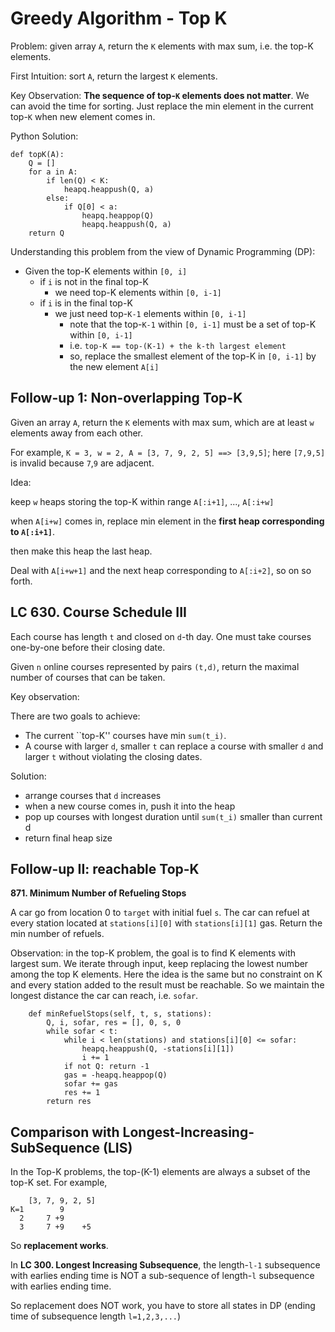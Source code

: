 Greedy Algorithm - Top K
===

Problem: given array `A`, return the `K` elements with max sum, i.e. the top-K elements.

First Intuition: sort `A`, return the largest `K` elements.

Key Observation: **The sequence of top-`K` elements does not matter**. We can avoid the time for sorting. 
Just replace the min element in the current top-`K` when new element comes in.

Python Solution:

```
def topK(A):
    Q = []
    for a in A:
        if len(Q) < K: 
            heapq.heappush(Q, a)
        else:
            if Q[0] < a:
                heapq.heappop(Q)
                heapq.heappush(Q, a)
    return Q
```

Understanding this problem from the view of Dynamic Programming (DP):

* Given the top-K elements within `[0, i]`
    * if `i` is not in the final top-K
        * we need top-K elements within `[0, i-1]`
    * if `i` is in the final top-K 
        * we just need top-`K-1` elements within `[0, i-1]`
            * note that the top-`K-1` within `[0, i-1]` must be a set of top-K within `[0, i-1]`
            * i.e. `top-K == top-(K-1) + the k-th largest element`
            * so, replace the smallest element of the top-K in `[0, i-1]` by the new element `A[i]`

Follow-up 1: Non-overlapping Top-K
---

Given an array `A`, return the `K` elements with max sum, which are at least `w` elements away from each other.

For example, `K = 3, w = 2, A = [3, 7, 9, 2, 5] ==> [3,9,5]`; here `[7,9,5]` is invalid because `7`,`9` are adjacent. 

Idea: 

keep `w` heaps storing the top-K within range `A[:i+1]`, ..., `A[:i+w]`  

when `A[i+w]` comes in, replace min element in the **first heap corresponding to `A[:i+1]`**.

then make this heap the last heap.

Deal with `A[i+w+1]` and the next heap corresponding to `A[:i+2]`, so on so forth.


LC 630. Course Schedule III
---

Each course has length `t` and closed on `d`-th day. One must take courses one-by-one before their closing date.

Given `n` online courses represented by pairs `(t,d)`, return the maximal number of courses that can be taken.

Key observation: 

There are two goals to achieve:
* The current ``top-K'' courses have min `sum(t_i)`.
* A course with larger `d`, smaller `t` can replace a course with smaller `d` and larger `t` without violating the closing dates.

Solution:
* arrange courses that `d` increases
* when a new course comes in, push it into the heap
* pop up courses with longest duration until `sum(t_i)` smaller than current d
* return final heap size

Follow-up II: reachable Top-K
---
**871. Minimum Number of Refueling Stops**

A car go from location 0 to `target` with initial fuel `s`. The car can refuel at every station located at `stations[i][0]` with `stations[i][1]` gas. Return the min number of refuels.

Observation: in the top-K problem, the goal is to find K elements with largest sum. We iterate through input, keep replacing the lowest number among the top K elements. Here the idea is the same but no constraint on K and every station added to the result must be reachable. So we maintain the longest distance the car can reach, i.e. `sofar`. 

```
    def minRefuelStops(self, t, s, stations):
        Q, i, sofar, res = [], 0, s, 0
        while sofar < t:
            while i < len(stations) and stations[i][0] <= sofar:
                heapq.heappush(Q, -stations[i][1])
                i += 1
            if not Q: return -1
            gas = -heapq.heappop(Q)
            sofar += gas
            res += 1
        return res
```


Comparison with Longest-Increasing-SubSequence (LIS)
---

In the Top-K problems, the top-(K-1) elements are always a subset of the top-K set.
For example,
```
    [3, 7, 9, 2, 5]
K=1        9
  2     7 +9
  3     7 +9    +5
```
So **replacement works**.


In **LC 300. Longest Increasing Subsequence**, the length-`l-1` subsequence with earlies ending time is NOT a sub-sequence of length-`l` subsequence with earlies ending time.

So replacement does NOT work, you have to store all states in DP (ending time of subsequence length `l=1,2,3,...`)



